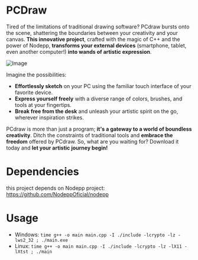 # PCDraw

Tired of the limitations of traditional drawing software? PCdraw bursts onto the scene, shattering the boundaries between your creativity and your canvas. **This innovative project**, crafted with the magic of C++ and the power of Nodepp, **transforms your external devices** (smartphone, tablet, even another computer!) **into wands of artistic expression**.

![Image](https://github.com/EDBCREPO/PCDraw/blob/main/www/image.gif)

Imagine the possibilities:

- **Effortlessly sketch** on your PC using the familiar touch interface of your favorite device.
- **Express yourself freely** with a diverse range of colors, brushes, and tools at your fingertips.
- **Break free from the desk** and unleash your artistic spirit on the go, wherever inspiration strikes.

PCdraw is more than just a program; **it's a gateway to a world of boundless creativity**. Ditch the constraints of traditional tools and **embrace the freedom** offered by PCdraw. So, what are you waiting for? Download it today and **let your artistic journey begin!**

# Dependencies
this project depends on Nodepp project: https://github.com/NodeppOficial/nodepp

# Usage
- Windows: `time g++ -o main main.cpp -I ./include -lcrypto -lz -lws2_32 ; ./main.exe`
- Linux:   `time g++ -o main main.cpp -I ./include -lcrypto -lz -lX11 -lXtst ; ./main`
